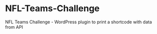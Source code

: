 # NFL-Teams-Challenge
NFL Teams Challenge - WordPress plugin to print a shortcode with data from API
